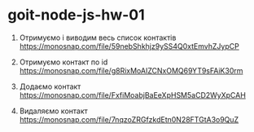# goit-node-js-hw-01

1. Отримуємо і виводим весь список контактів
   https://monosnap.com/file/59nebShkhjz9ySS4Q0xtEmvhZJypCP

2. Отримуємо контакт по id
   https://monosnap.com/file/g8RixMoAIZCNxOMQ69YT9sFAiK30rm

3. Додаємо контакт
   https://monosnap.com/file/FxfiMoabjBaEeXpHSM5aCD2WyXpCAH

4. Видаляємо контакт
   https://monosnap.com/file/7nqzoZRGfzkdEtn0N28FTGtA3o9QuZ
